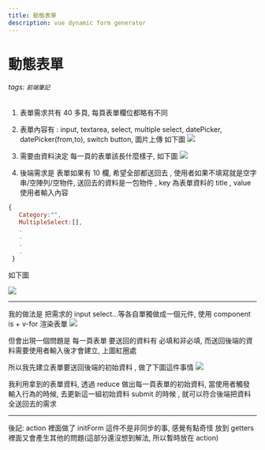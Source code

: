 ```yaml
---
title: 動態表單
description: vue dynamic form generator
---
```


# 動態表單

###### tags: `前端筆記`

1. 表單需求共有 40 多頁, 每頁表單欄位都略有不同

2. 表單內容有 : input, textarea, select, multiple select, datePicker, datePicker(from,to), switch button, 圖片上傳
 如下圖
![](https://i.imgur.com/vVRQOxn.png)


3. 需要由資料決定 每一頁的表單該長什麼樣子, 如下圖
![](https://i.imgur.com/QztZTA9.png)


4. 後端需求是 表單如果有 10 欄, 希望全部都送回去 , 使用者如果不填寫就是空字串/空陣列/空物件, 送回去的資料是一包物件 , key 為表單資料的 title , value 使用者輸入內容
```js
{
   Category:"",
   MultipleSelect:[],
   .
   .
   .
   .
 }

```
如下圖

![](https://i.imgur.com/VQnT0Qk.png)

---

我的做法是 把需求的 input select...等各自單獨做成一個元件,
使用 component is + v-for 渲染表單
![](https://i.imgur.com/hU16faQ.png)

但會出現一個問題是 每一頁表單 要送回的資料有 必填和非必填, 而送回後端的資料需要使用者輸入後才會建立, 上圖紅圈處

所以我先建立表單要送回後端的初始資料 , 做了下圖這件事情
![](https://i.imgur.com/tQjPrQ0.png)

我利用拿到的表單資料, 透過 reduce 做出每一頁表單的初始資料, 當使用者觸發輸入行為的時候, 去更新這一組初始資料
submit 的時候 , 就可以符合後端把資料全送回去的需求

---

後記: action 裡面做了 initForm 這件不是非同步的事, 感覺有點奇怪
放到 getters 裡面又會產生其他的問題(這部分還沒想到解法, 所以暫時放在 action)



